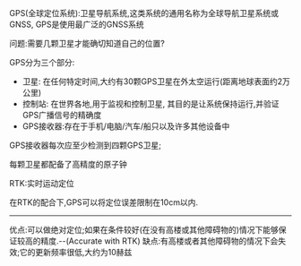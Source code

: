 
GPS(全球定位系统):卫星导航系统,这类系统的通用名称为全球导航卫星系统或GNSS,
GPS是使用最广泛的GNSS系统

问题:需要几颗卫星才能确切知道自己的位置?

GPS分为三个部分:

- 卫星: 在任何特定时间,大约有30颗GPS卫星在外太空运行(距离地球表面约2万公里)
- 控制站: 在世界各地,用于监视和控制卫星, 其目的是让系统保持运行,并验证GPS广播信号的精确度
- GPS接收器:存在于手机/电脑/汽车/船只以及许多其他设备中
  
GPS接收器每次应至少检测到四颗GPS卫星;

每颗卫星都配备了高精度的原子钟

RTK:实时运动定位

在RTK的配合下,GPS可以将定位误差限制在10cm以内.

---

优点:可以做绝对定位;如果在条件较好(在没有高楼或其他障碍物的)情况下能够保证较高的精度.--(Accurate with RTK)
缺点:有高楼或者其他障碍物的情况下会失效;它的更新频率很低,大约为10赫兹